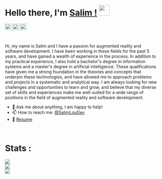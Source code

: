 # Hello there, I'm [Salim !](https://SalimLouDev.github.io)  <img src="https://media.giphy.com/media/hvRJCLFzcasrR4ia7z/giphy.gif" width="35px">

<a href="https://www.linkedin.com/in/salimloudev/">
  <img align="left" alt="Salim's LinkedIN" width="22px" src="https://upload.wikimedia.org/wikipedia/commons/8/81/LinkedIn_icon.svg" />
</a>

<a href="https://www.facebook.com/salimloudev/">
  <img align="left" alt="Salim's Facebook" width="22px" src="https://upload.wikimedia.org/wikipedia/en/0/04/Facebook_f_logo_%282021%29.svg" />
  
</a>
<a href="https://www.instagram.com/salimloudev/">
  <img align="left" alt="Salim's Facebook" width="22px" src="https://seeklogo.com/images/I/instagram-new-2016-logo-D9D42A0AD4-seeklogo.com.png" />
</a>

<br />
<br />
<br />



Hi, my name is Salim and I have a passion for augmented reality and software development. I have been working in these fields for the past 5 years, and have gained a wealth of experience in the process. In addition to my practical experience, I also hold a bachelor's degree in information systems and a master's degree in artificial intelligence. These qualifications have given me a strong foundation in the theories and concepts that underpin these technologies, and have allowed me to approach problems and projects in a systematic and analytical way. I am always looking for new challenges and opportunities to learn and grow, and believe that my diverse set of skills and experiences make me well-suited for a wide range of positions in the field of augmented reality and software development.

- 💬 Ask me about anything, I am happy to help!
- 📫 How to reach me: [@SalimLouDev](https://www.linkedin.com/in/salimloudev/)
- 📝 [Resume](https://drive.google.com/file/d/1QZ1dYt5PtK5vu10BSAfuckuxo_bR0KGy/view?usp=share_link)
<br /> 

# Stats :

<img src="https://wakatime.com/share/@SalimLouDev/abde8466-b775-428f-b554-98144bf1d250.svg"></img>
<br>
<img src="https://wakatime.com/share/@SalimLouDev/d620071f-6cb4-4f55-a38b-df2592d02c7c.svg"></img>
<br>
<img src="https://wakatime.com/share/@SalimLouDev/7a75861f-78f2-44de-9a8c-dca5389e3491.svg"></img>
